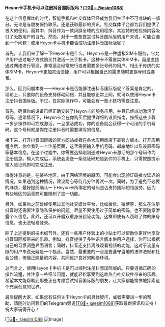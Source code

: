 **Heyon卡手机卡可以注册抖音国际版吗？[[TG💪+ @esim1088](https://t.me/s/esim1088)]**

在这个信息爆炸的时代，智能手机和社交媒体已经成为我们生活中不可或缺的一部分。无论是与朋友保持联系，还是获取最新的资讯，社交媒体平台都为我们提供了极大的便利。而其中，抖音作为一款风靡全球的应用程序，其独特的短视频内容吸引了无数用户的目光。然而，对于一些想要尝试抖音国际版的用户来说，可能会遇到一个问题：使用Heyon卡手机卡能否成功注册抖音国际版呢？

首先，让我们来了解一下Heyon卡是什么。Heyon卡是一种虚拟SIM卡服务，它允许用户通过电子方式购买并激活一张手机卡。这种卡不需要实体SIM卡，而是直接通过网络进行管理，非常适合经常旅行或者需要多张号码的用户。相比于传统的实体SIM卡，Heyon卡更加灵活便捷，用户可以根据自己的需求随时更换号码或套餐。

那么，回到问题本身——Heyon卡是否能够注册抖音国际版呢？答案是肯定的。理论上，只要你的设备支持移动网络，并且能够正常上网，就可以使用Heyon卡注册抖音国际版。不过，在实际操作中，可能会有一些小技巧需要注意。

首先，确保你的设备已经正确安装了Heyon卡的服务应用，并且已经成功激活了号码。通常情况下，Heyon卡会在你购买后提供详细的设置指南，按照这些步骤一步步操作即可完成激活。一旦激活成功，你的设备就会获得一个可用的手机号码，这个号码就是你在注册抖音时需要填写的信息。

接下来，打开抖音国际版的官方网站或者在各大应用商店下载官方版本。打开应用程序后，你会看到一个注册页面，这里需要输入手机号码、邮箱地址以及设置密码等基本信息。在这个过程中，你需要选择刚刚通过Heyon卡激活的那个号码作为注册信息。输入完成后，系统会发送一条验证码短信到你的手机上，只需按照提示输入验证码即可完成注册。

值得注意的是，在某些地区，由于网络环境的原因，可能会出现验证码接收延迟的情况。如果遇到这种情况，建议耐心等待几分钟再试一次。同时，为了避免不必要的麻烦，最好提前确认一下Heyon卡所绑定的号码是否支持国际短信服务，因为有些地区的运营商可能限制了这一功能。

另外，如果你之前曾经使用过其他社交媒体平台，比如微信、微博等，那么在注册抖音时还需要注意隐私保护的问题。尽量不要使用过于简单的密码，也不要随意泄露个人信息。此外，还可以开启双重身份验证功能，这样即使有人窃取了你的账号信息，也无法轻易登录。

除了上述提到的技术细节外，还有一些用户体验上的小贴士可以帮助你更好地享受抖音国际版带来的乐趣。例如，抖音提供了多种语言版本供用户选择，你可以根据自己的习惯调整界面语言；同时，抖音还支持离线观看视频的功能，这对于流量有限的用户来说无疑是一个福音。当然，最重要的一点是要遵守当地的法律法规和社会公德，传播正能量的内容，共同维护良好的网络环境。

总而言之，使用Heyon卡手机卡是可以顺利注册抖音国际版的。只要遵循正确的操作流程，并注意一些细节问题，就能轻松享受到这款热门社交软件带来的乐趣。希望本文能帮助到那些正在考虑尝试抖音国际版的朋友，让大家都能愉快地探索这个充满创意的世界。

最后提醒大家，如果您有任何关于Heyon卡的具体疑问，或者需要进一步的帮助，请随时访问我们的Telegram频道[[TG💪+ @esim1088](https://t.me/s/esim1088)]获取最新资讯和支持！祝大家玩得开心！

[[TG💪+ @esim1088](https://t.me/s/esim1088) ![Image](https://i.postimg.cc/4NQfJmqS/Snipaste-2025-05-13-00-14-12.png)]